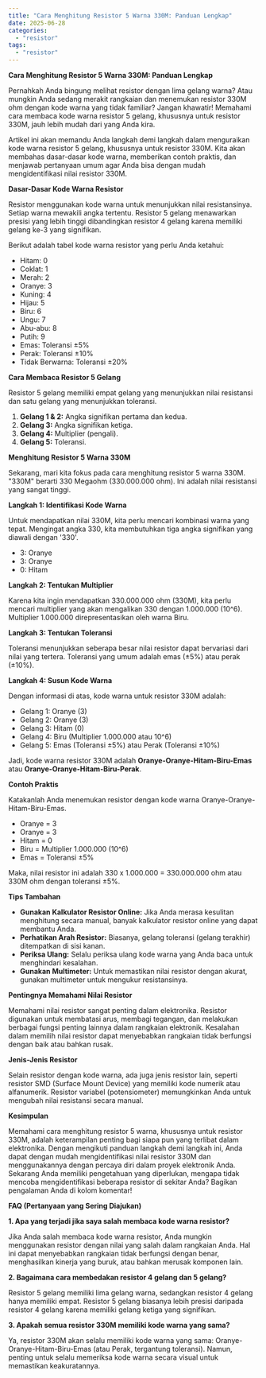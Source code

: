 ```yaml
---
title: "Cara Menghitung Resistor 5 Warna 330M: Panduan Lengkap"
date: 2025-06-28
categories: 
  - "resistor"
tags: 
  - "resistor"
---
```


**Cara Menghitung Resistor 5 Warna 330M: Panduan Lengkap**

Pernahkah Anda bingung melihat resistor dengan lima gelang warna? Atau mungkin Anda sedang merakit rangkaian dan menemukan resistor 330M ohm dengan kode warna yang tidak familiar? Jangan khawatir! Memahami cara membaca kode warna resistor 5 gelang, khususnya untuk resistor 330M, jauh lebih mudah dari yang Anda kira.

Artikel ini akan memandu Anda langkah demi langkah dalam menguraikan kode warna resistor 5 gelang, khususnya untuk resistor 330M. Kita akan membahas dasar-dasar kode warna, memberikan contoh praktis, dan menjawab pertanyaan umum agar Anda bisa dengan mudah mengidentifikasi nilai resistor 330M.

**Dasar-Dasar Kode Warna Resistor**

Resistor menggunakan kode warna untuk menunjukkan nilai resistansinya. Setiap warna mewakili angka tertentu. Resistor 5 gelang menawarkan presisi yang lebih tinggi dibandingkan resistor 4 gelang karena memiliki gelang ke-3 yang signifikan.

Berikut adalah tabel kode warna resistor yang perlu Anda ketahui:

- Hitam: 0
- Coklat: 1
- Merah: 2
- Oranye: 3
- Kuning: 4
- Hijau: 5
- Biru: 6
- Ungu: 7
- Abu-abu: 8
- Putih: 9
- Emas: Toleransi ±5%
- Perak: Toleransi ±10%
- Tidak Berwarna: Toleransi ±20%

**Cara Membaca Resistor 5 Gelang**

Resistor 5 gelang memiliki empat gelang yang menunjukkan nilai resistansi dan satu gelang yang menunjukkan toleransi.

1. **Gelang 1 & 2:** Angka signifikan pertama dan kedua.
2. **Gelang 3:** Angka signifikan ketiga.
3. **Gelang 4:** Multiplier (pengali).
4. **Gelang 5:** Toleransi.

**Menghitung Resistor 5 Warna 330M**

Sekarang, mari kita fokus pada cara menghitung resistor 5 warna 330M. "330M" berarti 330 Megaohm (330.000.000 ohm). Ini adalah nilai resistansi yang sangat tinggi.

**Langkah 1: Identifikasi Kode Warna**

Untuk mendapatkan nilai 330M, kita perlu mencari kombinasi warna yang tepat. Mengingat angka 330, kita membutuhkan tiga angka signifikan yang diawali dengan '330'.

- 3: Oranye
- 3: Oranye
- 0: Hitam

**Langkah 2: Tentukan Multiplier**

Karena kita ingin mendapatkan 330.000.000 ohm (330M), kita perlu mencari multiplier yang akan mengalikan 330 dengan 1.000.000 (10^6). Multiplier 1.000.000 direpresentasikan oleh warna Biru.

**Langkah 3: Tentukan Toleransi**

Toleransi menunjukkan seberapa besar nilai resistor dapat bervariasi dari nilai yang tertera. Toleransi yang umum adalah emas (±5%) atau perak (±10%).

**Langkah 4: Susun Kode Warna**

Dengan informasi di atas, kode warna untuk resistor 330M adalah:

- Gelang 1: Oranye (3)
- Gelang 2: Oranye (3)
- Gelang 3: Hitam (0)
- Gelang 4: Biru (Multiplier 1.000.000 atau 10^6)
- Gelang 5: Emas (Toleransi ±5%) atau Perak (Toleransi ±10%)

Jadi, kode warna resistor 330M adalah **Oranye-Oranye-Hitam-Biru-Emas** atau **Oranye-Oranye-Hitam-Biru-Perak**.

**Contoh Praktis**

Katakanlah Anda menemukan resistor dengan kode warna Oranye-Oranye-Hitam-Biru-Emas.

- Oranye = 3
- Oranye = 3
- Hitam = 0
- Biru = Multiplier 1.000.000 (10^6)
- Emas = Toleransi ±5%

Maka, nilai resistor ini adalah 330 x 1.000.000 = 330.000.000 ohm atau 330M ohm dengan toleransi ±5%.

**Tips Tambahan**

- **Gunakan Kalkulator Resistor Online:** Jika Anda merasa kesulitan menghitung secara manual, banyak kalkulator resistor online yang dapat membantu Anda.
- **Perhatikan Arah Resistor:** Biasanya, gelang toleransi (gelang terakhir) ditempatkan di sisi kanan.
- **Periksa Ulang:** Selalu periksa ulang kode warna yang Anda baca untuk menghindari kesalahan.
- **Gunakan Multimeter:** Untuk memastikan nilai resistor dengan akurat, gunakan multimeter untuk mengukur resistansinya.

**Pentingnya Memahami Nilai Resistor**

Memahami nilai resistor sangat penting dalam elektronika. Resistor digunakan untuk membatasi arus, membagi tegangan, dan melakukan berbagai fungsi penting lainnya dalam rangkaian elektronik. Kesalahan dalam memilih nilai resistor dapat menyebabkan rangkaian tidak berfungsi dengan baik atau bahkan rusak.

**Jenis-Jenis Resistor**

Selain resistor dengan kode warna, ada juga jenis resistor lain, seperti resistor SMD (Surface Mount Device) yang memiliki kode numerik atau alfanumerik. Resistor variabel (potensiometer) memungkinkan Anda untuk mengubah nilai resistansi secara manual.

**Kesimpulan**

Memahami cara menghitung resistor 5 warna, khususnya untuk resistor 330M, adalah keterampilan penting bagi siapa pun yang terlibat dalam elektronika. Dengan mengikuti panduan langkah demi langkah ini, Anda dapat dengan mudah mengidentifikasi nilai resistor 330M dan menggunakannya dengan percaya diri dalam proyek elektronik Anda. Sekarang Anda memiliki pengetahuan yang diperlukan, mengapa tidak mencoba mengidentifikasi beberapa resistor di sekitar Anda? Bagikan pengalaman Anda di kolom komentar!

**FAQ (Pertanyaan yang Sering Diajukan)**

**1\. Apa yang terjadi jika saya salah membaca kode warna resistor?**

Jika Anda salah membaca kode warna resistor, Anda mungkin menggunakan resistor dengan nilai yang salah dalam rangkaian Anda. Hal ini dapat menyebabkan rangkaian tidak berfungsi dengan benar, menghasilkan kinerja yang buruk, atau bahkan merusak komponen lain.

**2\. Bagaimana cara membedakan resistor 4 gelang dan 5 gelang?**

Resistor 5 gelang memiliki lima gelang warna, sedangkan resistor 4 gelang hanya memiliki empat. Resistor 5 gelang biasanya lebih presisi daripada resistor 4 gelang karena memiliki gelang ketiga yang signifikan.

**3\. Apakah semua resistor 330M memiliki kode warna yang sama?**

Ya, resistor 330M akan selalu memiliki kode warna yang sama: Oranye-Oranye-Hitam-Biru-Emas (atau Perak, tergantung toleransi). Namun, penting untuk selalu memeriksa kode warna secara visual untuk memastikan keakuratannya.
